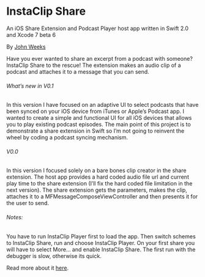 # InstaClip Share

An iOS Share Extension and Podcast Player host app written in Swift 2.0 and Xcode 7 beta 6

By [John Weeks](http://moonrisesoftware.net/blog/)

Have you ever wanted to share an excerpt from a podcast with someone? InstaClip Share to the rescue! The extension makes an audio clip of a podcast and attaches it to a message that you can send.

###### What’s new in V0.1
In this version I have focused on an adaptive UI to select podcasts that have been synced on your iOS device from iTunes or Apple’s Podcast app. I wanted to create a simple and functional UI for all iOS devices that allows you to play existing podcast episodes. The main point of this project is to demonstrate a share extension in Swift so I’m not going to reinvent the wheel by coding a podcast syncing mechanism.

###### V0.0
In this version I focused solely on a bare bones clip creator in the share extension. The host app provides a hard coded audio file url and current play time to the share extension (I’ll fix the hard coded file limitation in the next version). The share extension gets the parameters, makes the clip, attaches it to a MFMessageComposeViewController and then presents it for the user to send.

###### Notes:
You have to run InstaClip Player first to load the app. Then switch schemes to InstaClip Share, run and choose InstaClip Player. On your first share you will have to select More... and enable InstaClip Share. The first run with the debugger is slow, otherwise its quick.

Read more about it [here](http://moonrisesoftware.net/blog/).